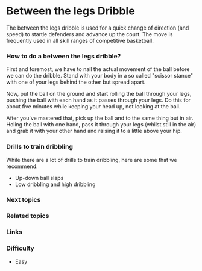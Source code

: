 
# Between the legs Dribble
The between the legs dribble is used for a quick change of direction (and speed) to startle defenders and advance up the court. The move is frequently used in all skill ranges of competitive basketball.
### How to do a between the legs dribble?
First and foremost, we have to nail the actual movement of the ball before we can do the dribble. Stand with your body in a so called "scissor stance" with one of your legs behind the other but spread apart.

Now, put the ball on the ground and start rolling the ball through your legs, pushing the ball with each hand as it passes through your legs. Do this for about five minutes while keeping your head up, not looking at the ball.

After you've mastered that, pick up the ball and to the same thing but in air. Holing the ball with one hand, pass it through your legs (whilst still in the air) and grab it with your other hand and raising it to a little above your hip.
 
### Drills to train dribbling 
While there are a lot of drills to train dribbling, here are some that we recommend:

- Up-down ball slaps
- Low dribbling and high dribbling

### Next topics

### Related topics

### Links

### Difficulty
- Easy

<!--stackedit_data:
eyJoaXN0b3J5IjpbLTg2MDIzMjc2Myw5OTQ3NDA1MzRdfQ==
-->